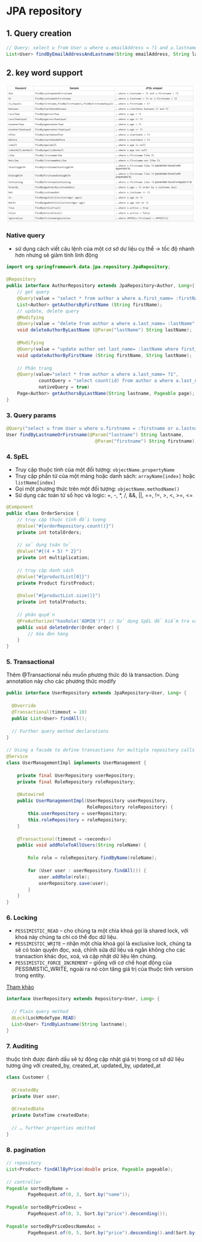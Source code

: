 # JPA repository
## 1. Query creation
```java
// Query: select u from User u where u.emailAddress = ?1 and u.lastname = ?2
List<User> findByEmailAddressAndLastname(String emailAddress, String lastname);
```

## 2. key word support
![jpa_keyword.png](..%2F..%2F..%2F..%2F..%2Fresources%2Fstatic%2Fimg%2Fjpa_keyword.png)

### Native query
- sử dụng cách viết câu lệnh của một cơ sở dư liệu cụ thể -> tốc độ nhanh hơn nhưng sẽ giảm tính linh động

```java
import org.springframework.data.jpa.repository.JpaRepository;

@Repository
public interface AuthorRepository extends JpaRepository<Author, Long>{
    // get query
    @Query(value = "select * from author a where a.first_name= :firstName", nativeQuery = true)
    List<Author> getAuthorsByFirstName (String firstName);
    // update, delete query
    @Modifying
    @Query(value = "delete from author a where a.last_name= :lastName", nativeQuery = true)
    void deleteAuthorByLastName (@Param("lastName") String lastName);

    @Modifying
    @Query(value = "update author set last_name= :lastName where first_name = :firstName", nativeQuery = true)
    void updateAuthorByFirstName (String firstName, String lastName);
    
    // Phân trang
    @Query(value="select * from author a where a.last_name= ?1",
            countQuery = "select count(id) from author a where a.last_name= ?1",
            nativeQuery = true)
    Page<Author> getAuthorsByLastName(String lastname, Pageable page);
}
```

### 3. Query params
```java
@Query("select u from User u where u.firstname = :firstname or u.lastname = :lastname")
User findByLastnameOrFirstname(@Param("lastname") String lastname,
                                 @Param("firstname") String firstname);
```

### 4. SpEL
- Truy cập thuộc tính của một đối tượng: `objectName.propertyName`
- Truy cập phần tử của một mảng hoặc danh sách: `arrayName[index]` hoặc `listName[index]`
- Gọi một phương thức trên một đối tượng: `objectName.methodName()`
- Sử dụng các toán tử số học và logic: +, -, *, /, &&, ||, ==, !=, >, <, >=, <=

```java
@Component
public class OrderService {
    // truy cập thuộc tính đối tượng
    @Value("#{orderRepository.count()}")
    private int totalOrders;

    // sử dụng toán tử
    @Value("#{(4 + 5) * 2}")
    private int multiplication;
    
    // truy cập danh sách
    @Value("#{productList[0]}")
    private Product firstProduct;

    @Value("#{productList.size()}")
    private int totalProducts;
    
    // phân quyền
    @PreAuthorize("hasRole('ADMIN')") // Sử dụng SpEL để kiểm tra vai trò của người dùng
    public void deleteOrder(Order order) {
        // Xóa đơn hàng
    }
}
```

### 5. Transactional
Thêm @Transactional nếu muốn phương thức đó là transaction. Dùng annotation này cho các phương thức modify
```java
public interface UserRepository extends JpaRepository<User, Long> {

  @Override
  @Transactional(timeout = 10)
  public List<User> findAll();

  // Further query method declarations
}

// Using a facade to define transactions for multiple repository calls
@Service
class UserManagementImpl implements UserManagement {

    private final UserRepository userRepository;
    private final RoleRepository roleRepository;

    @Autowired
    public UserManagementImpl(UserRepository userRepository,
                              RoleRepository roleRepository) {
        this.userRepository = userRepository;
        this.roleRepository = roleRepository;
    }

    @Transactional(timeout = <seconds>)
    public void addRoleToAllUsers(String roleName) {

        Role role = roleRepository.findByName(roleName);

        for (User user : userRepository.findAll()) {
            user.addRole(role);
            userRepository.save(user);
        }
    }
}
```

### 6. Locking
- `PESSIMISTIC_READ` – cho chúng ta một chìa khoá gọi là shared lock, với khoá này chúng ta chỉ có thể đọc dữ liệu.
- `PESSIMISTIC_WRITE` – nhận một chìa khoá gọi là exclusive lock, chúng ta sẽ có toàn quyền đọc, xoá, chỉnh sửa dữ liệu và ngăn không cho các transaction khác đọc, xoá, và cập nhật dữ liệu lên chúng.
- `PESSIMISTIC_FORCE_INCREMENT` – giống với cơ chế hoạt động của PESSIMISTIC_WRITE, ngoài ra nó còn tăng giá trị của thuộc tính version trong entity.

[Tham khảo](https://shareprogramming.net/tim-hieu-pessimistic-locking-trong-jpa/)
```java
interface UserRepository extends Repository<User, Long> {

  // Plain query method
  @Lock(LockModeType.READ)
  List<User> findByLastname(String lastname);
}
```

### 7. Auditing
thuộc tính được đánh dấu sẽ tự động cập nhật giá trị trong cơ sở dữ liệu tương ứng với created_by, created_at, updated_by, updated_at
```java
class Customer {

  @CreatedBy
  private User user;
  
  @CreatedDate
  private DateTime createdDate;

  // … further properties omitted
}
```

### 8. pagination
```java
// repository
List<Product> findAllByPrice(double price, Pageable pageable);

// controller
Pageable sortedByName =
        PageRequest.of(0, 3, Sort.by("name"));

Pageable sortedByPriceDesc =
        PageRequest.of(0, 3, Sort.by("price").descending());

Pageable sortedByPriceDescNameAsc =
        PageRequest.of(0, 5, Sort.by("price").descending().and(Sort.by("name")));
```
